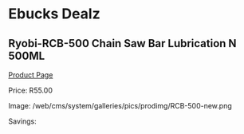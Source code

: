 
# Ebucks Dealz
## Ryobi-RCB-500 Chain Saw Bar Lubrication N 500ML
[Product Page](https://www.ebucks.com/web/shop/productSelected.do?prodId=1220461674&catId=1234943356)

Price: R55.00

Image: /web/cms/system/galleries/pics/prodimg/RCB-500-new.png

Savings: 


	